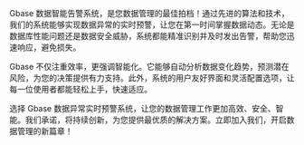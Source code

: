 Gbase 数据智能告警系统，是您数据管理的最佳拍档！通过先进的算法和技术，我们的系统能够实现数据异常的实时预警，让您在第一时间掌握数据动态。无论是数据库性能问题还是数据安全威胁，系统都能精准识别并及时发出告警，帮助您迅速响应，避免损失。

Gbase 不仅注重效率，更强调智能化。它能够自动分析数据变化趋势，预测潜在风险，为您的决策提供有力支持。此外，系统的用户友好界面和灵活配置选项，让每一位使用者都能轻松上手，快速适应。

选择 Gbase 数据异常实时预警系统，让您的数据管理工作更加高效、安全、智能。我们承诺，将持续创新，为您提供最优质的解决方案。立即加入我们，开启数据管理的新篇章！